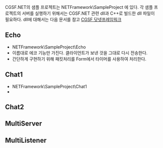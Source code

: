 CGSF.NET의 샘플 프로젝트는 NETFramework\SampleProject 에 있다.
각 샘플 프로젝트의 서버를 실행하기 위해서는 CGSF.NET 관련 dll과 C++로 빌드한 dll 파일이 필요하다.
dll에 대해서는 다음 문서를 참고 [CGSF 닷넷프레임워크](http://github.com/pdpdds/CGSF/blob/master/Doc/NET_GetStart.md)

## Echo
 * NETFramework\SampleProject\Echo
 * 이름대로 에코 기능만 가진다. 클라이언트가 보낸 것을 그대로 다시 전송한다.
 * 간단하게 구현하기 위해 패킷처리를 Form에서 타이머를 사용하여 처리한다.

## Chat1
 * NETFramework\SampleProject\Chat1 
 * 


## Chat2


## MultiServer


## MultiListener

